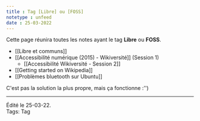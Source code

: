 ```yaml
---
title : Tag [Libre] ou [FOSS]
notetype : unfeed
date : 25-03-2022
---
```

Cette page réunira toutes les notes ayant le tag **Libre** ou **FOSS**.

- [[Libre et communs]]
- [[Accessibilité numérique (2015) - Wikiversité]] (Session 1)
	- [[Accessibilité Wikiversité - Session 2]]
- [[Getting started on Wikipedia]]
- [[Problèmes bluetooth sur Ubuntu]]

C'est pas la solution la plus propre, mais ça fonctionne :'')

-----
Édité le 25-03-22.  
Tags: Tag
